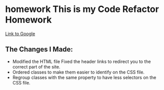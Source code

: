 # homework This is my Code Refactor Homework 
[Link to Google](https://github.com/kbentley7/homework)

## The Changes I Made:

-	Modified the HTML file
    Fixed the header links to redirect you to the correct part of the site.
-	Ordered classes to make them easier to identify on the CSS file.
-	Regroup classes with the same property to have less selectors on the CSS file.